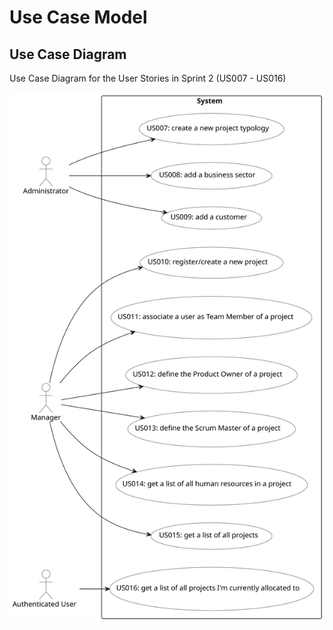 # Use Case Model
## Use Case Diagram
Use Case Diagram for the User Stories in Sprint 2 (US007 - US016)

![Use Case Diagram](use_case_diagram.svg)
